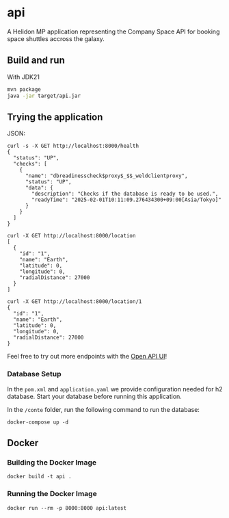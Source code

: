 # api

A Helidon MP application representing the Company Space API for booking space shuttles accross the galaxy.

## Build and run

With JDK21
```bash
mvn package
java -jar target/api.jar
```

## Trying the application

JSON:
```
curl -s -X GET http://localhost:8000/health
{
  "status": "UP",
  "checks": [
    {
      "name": "dbreadinesscheck$proxy$_$$_weldclientproxy",
      "status": "UP",
      "data": {
        "description": "Checks if the database is ready to be used.",
        "readyTime": "2025-02-01T10:11:09.276434300+09:00[Asia/Tokyo]"
      }
    }
  ]
}

curl -X GET http://localhost:8000/location
[
  {
    "id": "1",
    "name": "Earth",
    "latitude": 0,
    "longitude": 0,
    "radialDistance": 27000
  }
]

curl -X GET http://localhost:8000/location/1
{
  "id": "1",
  "name": "Earth",
  "latitude": 0,
  "longitude": 0,
  "radialDistance": 27000
}
```

Feel free to try out more endpoints with the [Open API UI](http://localhost:8000/openapi)!

### Database Setup

In the `pom.xml` and `application.yaml` we provide configuration needed for h2 database.
Start your database before running this application.

In the `/conte` folder, run the following command to run the database:

```
docker-compose up -d
```

## Docker 
### Building the Docker Image

```
docker build -t api .
```

### Running the Docker Image

```
docker run --rm -p 8000:8000 api:latest
```